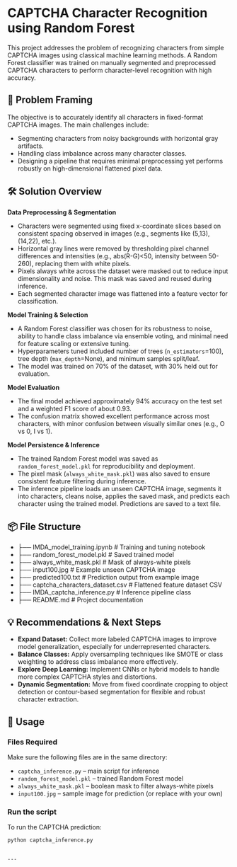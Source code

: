 # CAPTCHA Character Recognition using Random Forest

This project addresses the problem of recognizing characters from simple CAPTCHA images using classical machine learning methods. A Random Forest classifier was trained on manually segmented and preprocessed CAPTCHA characters to perform character-level recognition with high accuracy.

## 🧩 Problem Framing

The objective is to accurately identify all characters in fixed-format CAPTCHA images. The main challenges include:

- Segmenting characters from noisy backgrounds with horizontal gray artifacts.
- Handling class imbalance across many character classes.
- Designing a pipeline that requires minimal preprocessing yet performs robustly on high-dimensional flattened pixel data.

## 🛠️ Solution Overview

**Data Preprocessing & Segmentation**  
- Characters were segmented using fixed x-coordinate slices based on consistent spacing observed in images (e.g., segments like (5,13), (14,22), etc.).  
- Horizontal gray lines were removed by thresholding pixel channel differences and intensities (e.g., abs(R-G)<50, intensity between 50-260), replacing them with white pixels.  
- Pixels always white across the dataset were masked out to reduce input dimensionality and noise. This mask was saved and reused during inference.  
- Each segmented character image was flattened into a feature vector for classification.

**Model Training & Selection**  
- A Random Forest classifier was chosen for its robustness to noise, ability to handle class imbalance via ensemble voting, and minimal need for feature scaling or extensive tuning.  
- Hyperparameters tuned included number of trees (`n_estimators`=100), tree depth (`max_depth`=None), and minimum samples split/leaf.  
- The model was trained on 70% of the dataset, with 30% held out for evaluation.

**Model Evaluation**  
- The final model achieved approximately 94% accuracy on the test set and a weighted F1 score of about 0.93.  
- The confusion matrix showed excellent performance across most characters, with minor confusion between visually similar ones (e.g., O vs 0, I vs 1).  

**Model Persistence & Inference**  
- The trained Random Forest model was saved as `random_forest_model.pkl` for reproducibility and deployment.  
- The pixel mask (`always_white_mask.pkl`) was also saved to ensure consistent feature filtering during inference.  
- The inference pipeline loads an unseen CAPTCHA image, segments it into characters, cleans noise, applies the saved mask, and predicts each character using the trained model. Predictions are saved to a text file.

## 📦 File Structure

- ├── IMDA_model_training.ipynb   # Training and tuning notebook
- ├── random_forest_model.pkl     # Saved trained model
- ├── always_white_mask.pkl       # Mask of always-white pixels
- ├── input100.jpg                # Example unseen CAPTCHA image
- ├── predicted100.txt            # Prediction output from example image
- ├── captcha_characters_dataset.csv # Flattened feature dataset CSV
- ├── IMDA_captcha_inference.py   # Inference pipeline class
- ├── README.md                   # Project documentation

## 💡 Recommendations & Next Steps

- **Expand Dataset:** Collect more labeled CAPTCHA images to improve model generalization, especially for underrepresented characters.  
- **Balance Classes:** Apply oversampling techniques like SMOTE or class weighting to address class imbalance more effectively.  
- **Explore Deep Learning:** Implement CNNs or hybrid models to handle more complex CAPTCHA styles and distortions.  
- **Dynamic Segmentation:** Move from fixed coordinate cropping to object detection or contour-based segmentation for flexible and robust character extraction.

## 🔧 Usage

### Files Required
Make sure the following files are in the same directory:
- `captcha_inference.py` – main script for inference
- `random_forest_model.pkl` – trained Random Forest model
- `always_white_mask.pkl` – boolean mask to filter always-white pixels
- `input100.jpg` – sample image for prediction (or replace with your own)

### Run the script

To run the CAPTCHA prediction:

```bash
python captcha_inference.py


---
